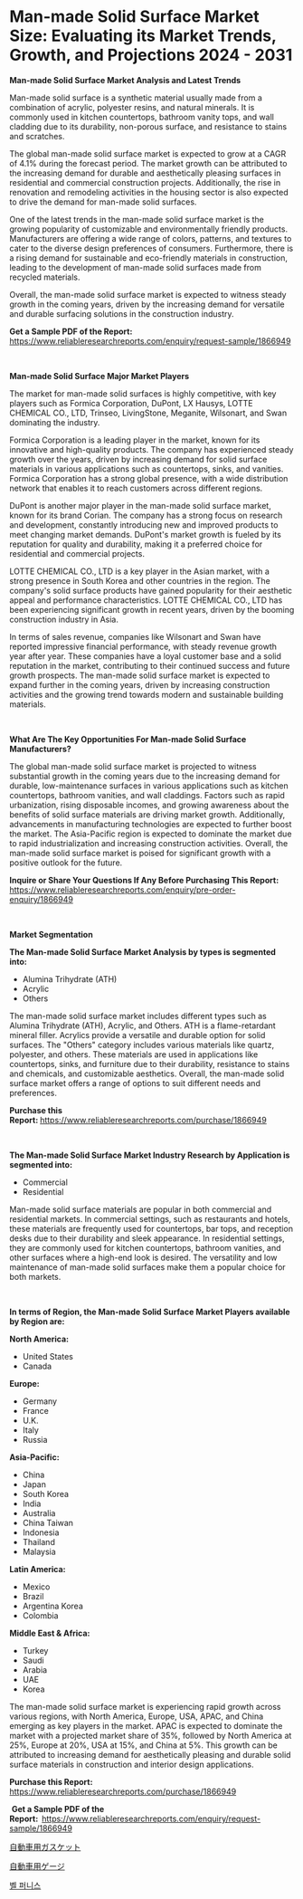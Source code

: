 <p><h1>Man-made Solid Surface Market Size: Evaluating its Market Trends, Growth, and Projections 2024 - 2031</h1></p><p><strong>Man-made Solid Surface Market Analysis and Latest Trends</strong></p>
<p><p>Man-made solid surface is a synthetic material usually made from a combination of acrylic, polyester resins, and natural minerals. It is commonly used in kitchen countertops, bathroom vanity tops, and wall cladding due to its durability, non-porous surface, and resistance to stains and scratches.</p><p>The global man-made solid surface market is expected to grow at a CAGR of 4.1% during the forecast period. The market growth can be attributed to the increasing demand for durable and aesthetically pleasing surfaces in residential and commercial construction projects. Additionally, the rise in renovation and remodeling activities in the housing sector is also expected to drive the demand for man-made solid surfaces.</p><p>One of the latest trends in the man-made solid surface market is the growing popularity of customizable and environmentally friendly products. Manufacturers are offering a wide range of colors, patterns, and textures to cater to the diverse design preferences of consumers. Furthermore, there is a rising demand for sustainable and eco-friendly materials in construction, leading to the development of man-made solid surfaces made from recycled materials.</p><p>Overall, the man-made solid surface market is expected to witness steady growth in the coming years, driven by the increasing demand for versatile and durable surfacing solutions in the construction industry.</p></p>
<p><strong>Get a Sample PDF of the Report:&nbsp;</strong> <a href="https://www.reliableresearchreports.com/enquiry/request-sample/1866949">https://www.reliableresearchreports.com/enquiry/request-sample/1866949</a></p>
<p>&nbsp;</p>
<p><strong>Man-made Solid Surface Major Market Players</strong></p>
<p><p>The market for man-made solid surfaces is highly competitive, with key players such as Formica Corporation, DuPont, LX Hausys, LOTTE CHEMICAL CO., LTD, Trinseo, LivingStone, Meganite, Wilsonart, and Swan dominating the industry. </p><p>Formica Corporation is a leading player in the market, known for its innovative and high-quality products. The company has experienced steady growth over the years, driven by increasing demand for solid surface materials in various applications such as countertops, sinks, and vanities. Formica Corporation has a strong global presence, with a wide distribution network that enables it to reach customers across different regions. </p><p>DuPont is another major player in the man-made solid surface market, known for its brand Corian. The company has a strong focus on research and development, constantly introducing new and improved products to meet changing market demands. DuPont's market growth is fueled by its reputation for quality and durability, making it a preferred choice for residential and commercial projects. </p><p>LOTTE CHEMICAL CO., LTD is a key player in the Asian market, with a strong presence in South Korea and other countries in the region. The company's solid surface products have gained popularity for their aesthetic appeal and performance characteristics. LOTTE CHEMICAL CO., LTD has been experiencing significant growth in recent years, driven by the booming construction industry in Asia. </p><p>In terms of sales revenue, companies like Wilsonart and Swan have reported impressive financial performance, with steady revenue growth year after year. These companies have a loyal customer base and a solid reputation in the market, contributing to their continued success and future growth prospects. The man-made solid surface market is expected to expand further in the coming years, driven by increasing construction activities and the growing trend towards modern and sustainable building materials.</p></p>
<p>&nbsp;</p>
<p><strong>What Are The Key Opportunities For Man-made Solid Surface Manufacturers?</strong></p>
<p><p>The global man-made solid surface market is projected to witness substantial growth in the coming years due to the increasing demand for durable, low-maintenance surfaces in various applications such as kitchen countertops, bathroom vanities, and wall claddings. Factors such as rapid urbanization, rising disposable incomes, and growing awareness about the benefits of solid surface materials are driving market growth. Additionally, advancements in manufacturing technologies are expected to further boost the market. The Asia-Pacific region is expected to dominate the market due to rapid industrialization and increasing construction activities. Overall, the man-made solid surface market is poised for significant growth with a positive outlook for the future.</p></p>
<p><strong>Inquire or Share Your Questions If Any Before Purchasing This Report:</strong> <a href="https://www.reliableresearchreports.com/enquiry/pre-order-enquiry/1866949">https://www.reliableresearchreports.com/enquiry/pre-order-enquiry/1866949</a></p>
<p>&nbsp;</p>
<p><strong>Market Segmentation</strong></p>
<p><strong>The Man-made Solid Surface Market Analysis by types is segmented into:</strong></p>
<p><ul><li>Alumina Trihydrate (ATH)</li><li>Acrylic</li><li>Others</li></ul></p>
<p><p>The man-made solid surface market includes different types such as Alumina Trihydrate (ATH), Acrylic, and Others. ATH is a flame-retardant mineral filler. Acrylics provide a versatile and durable option for solid surfaces. The "Others" category includes various materials like quartz, polyester, and others. These materials are used in applications like countertops, sinks, and furniture due to their durability, resistance to stains and chemicals, and customizable aesthetics. Overall, the man-made solid surface market offers a range of options to suit different needs and preferences.</p></p>
<p><strong>Purchase this Report:&nbsp;</strong><a href="https://www.reliableresearchreports.com/purchase/1866949">https://www.reliableresearchreports.com/purchase/1866949</a></p>
<p>&nbsp;</p>
<p><strong>The Man-made Solid Surface Market Industry Research by Application is segmented into:</strong></p>
<p><ul><li>Commercial</li><li>Residential</li></ul></p>
<p><p>Man-made solid surface materials are popular in both commercial and residential markets. In commercial settings, such as restaurants and hotels, these materials are frequently used for countertops, bar tops, and reception desks due to their durability and sleek appearance. In residential settings, they are commonly used for kitchen countertops, bathroom vanities, and other surfaces where a high-end look is desired. The versatility and low maintenance of man-made solid surfaces make them a popular choice for both markets.</p></p>
<p>&nbsp;</p>
<p><strong>In terms of Region, the Man-made Solid Surface Market Players available by Region are:</strong></p>
<p>
    <p> <strong> North America: </strong>
        <ul>
            <li>United States</li>
            <li>Canada</li>
        </ul>
        </p> 
    <p> <strong> Europe: </strong>
        <ul>
            <li>Germany</li>
            <li>France</li>
            <li>U.K.</li>
            <li>Italy</li>
            <li>Russia</li>
        </ul>
        </p> 
    <p> <strong> Asia-Pacific: </strong>
        <ul>
            <li>China</li>
            <li>Japan</li>
            <li>South Korea</li>
            <li>India</li>
            <li>Australia</li>
            <li>China Taiwan</li>
            <li>Indonesia</li>
            <li>Thailand</li>
            <li>Malaysia</li>
        </ul>
        </p> 
    <p> <strong> Latin America: </strong>
        <ul>
            <li>Mexico</li>
            <li>Brazil</li>
            <li>Argentina Korea</li>
            <li>Colombia</li>
        </ul>
        </p> 
    <p> <strong> Middle East & Africa: </strong>
        <ul>
            <li>Turkey</li>
            <li>Saudi</li>
            <li>Arabia</li>
            <li>UAE</li>
            <li>Korea</li>
        </ul>
    </p>
    </p>
<p><p>The man-made solid surface market is experiencing rapid growth across various regions, with North America, Europe, USA, APAC, and China emerging as key players in the market. APAC is expected to dominate the market with a projected market share of 35%, followed by North America at 25%, Europe at 20%, USA at 15%, and China at 5%. This growth can be attributed to increasing demand for aesthetically pleasing and durable solid surface materials in construction and interior design applications.</p></p>
<p><strong>Purchase this Report: </strong><a href="https://www.reliableresearchreports.com/purchase/1866949">https://www.reliableresearchreports.com/purchase/1866949</a></p>
<p>&nbsp;<strong>Get a Sample PDF of the Report:&nbsp;&nbsp;</strong><a href="https://www.reliableresearchreports.com/enquiry/request-sample/1866949">https://www.reliableresearchreports.com/enquiry/request-sample/1866949</a></p>
<p><strong></strong></p>
<p><p><a href="https://github.com/laurenreichert/Market-Research-Report-List-1/blob/main/44889918032.md">自動車用ガスケット</a></p><p><a href="https://github.com/RodHoppe07/Market-Research-Report-List-1/blob/main/47216078033.md">自動車用ゲージ</a></p><p><a href="https://github.com/lzuwsfreyoq70/Market-Research-Report-List-1/blob/main/25874667479.md">벨 퍼니스</a></p></p>